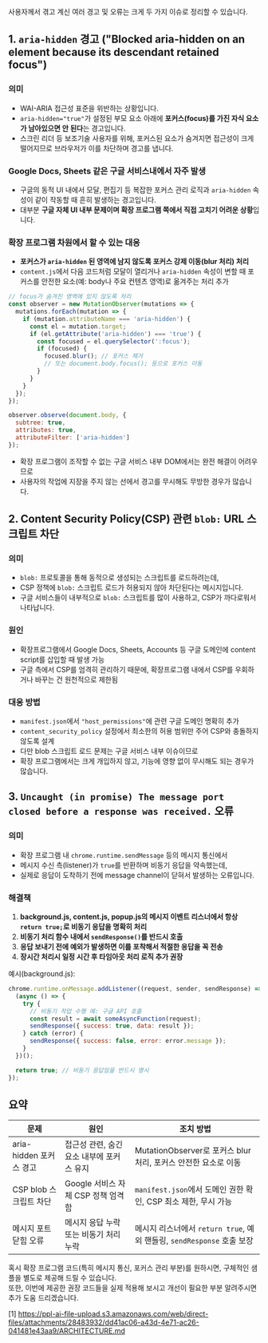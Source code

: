 사용자께서 겪고 계신 여러 경고 및 오류는 크게 두 가지 이슈로 정리할 수 있습니다.

## 1. `aria-hidden` 경고 ("Blocked aria-hidden on an element because its descendant retained focus")

### 의미
- WAI-ARIA 접근성 표준을 위반하는 상황입니다.
- `aria-hidden="true"`가 설정된 부모 요소 아래에 **포커스(focus)를 가진 자식 요소가 남아있으면 안 된다**는 경고입니다.
- 스크린 리더 등 보조기술 사용자를 위해, 포커스된 요소가 숨겨지면 접근성이 크게 떨어지므로 브라우저가 이를 차단하며 경고를 냅니다.

### Google Docs, Sheets 같은 구글 서비스내에서 자주 발생
- 구글의 동적 UI 내에서 모달, 편집기 등 복잡한 포커스 관리 로직과 `aria-hidden` 속성이 같이 작동할 때 흔히 발생하는 경고입니다.
- 대부분 **구글 자체 UI 내부 문제이며 확장 프로그램 쪽에서 직접 고치기 어려운 상황**입니다.

### 확장 프로그램 차원에서 할 수 있는 대응
- **포커스가 `aria-hidden` 된 영역에 남지 않도록 포커스 강제 이동(blur 처리) 처리**
- `content.js`에서 다음 코드처럼 모달이 열리거나 `aria-hidden` 속성이 변할 때 포커스를 안전한 요소(예: body나 주요 컨텐츠 영역)로 옮겨주는 처리 추가

```javascript
// focus가 숨겨진 영역에 있지 않도록 처리
const observer = new MutationObserver(mutations => {
  mutations.forEach(mutation => {
    if (mutation.attributeName === 'aria-hidden') {
      const el = mutation.target;
      if (el.getAttribute('aria-hidden') === 'true') {
        const focused = el.querySelector(':focus');
        if (focused) {
          focused.blur(); // 포커스 제거
          // 또는 document.body.focus(); 등으로 포커스 이동
        }
      }
    }
  });
});

observer.observe(document.body, {
  subtree: true,
  attributes: true,
  attributeFilter: ['aria-hidden']
});
```

- 확장 프로그램이 조작할 수 없는 구글 서비스 내부 DOM에서는 완전 해결이 어려우므로
- 사용자의 작업에 지장을 주지 않는 선에서 경고를 무시해도 무방한 경우가 많습니다.

## 2. Content Security Policy(CSP) 관련 `blob:` URL 스크립트 차단

### 의미
- `blob:` 프로토콜을 통해 동적으로 생성되는 스크립트를 로드하려는데,
- CSP 정책에 `blob:` 스크립트 로드가 허용되지 않아 차단된다는 메시지입니다.
- 구글 서비스들이 내부적으로 `blob:` 스크립트를 많이 사용하고, CSP가 까다로워서 나타납니다.

### 원인
- 확장프로그램에서 Google Docs, Sheets, Accounts 등 구글 도메인에 content script를 삽입할 때 발생 가능
- 구글 측에서 CSP를 엄격히 관리하기 때문에, 확장프로그램 내에서 CSP를 우회하거나 바꾸는 건 원천적으로 제한됨

### 대응 방법
- `manifest.json`에서 `"host_permissions"`에 관련 구글 도메인 명확히 추가
- `content_security_policy` 설정에서 최소한의 허용 범위만 주어 CSP와 충돌하지 않도록 설계
- 다만 blob 스크립트 로드 문제는 구글 서비스 내부 이슈이므로
- 확장 프로그램에서는 크게 개입하지 않고, 기능에 영향 없이 무시해도 되는 경우가 많습니다.

## 3. `Uncaught (in promise) The message port closed before a response was received.` 오류

### 의미
- 확장 프로그램 내 `chrome.runtime.sendMessage` 등의 메시지 통신에서
- 메시지 수신 측(listener)가 `true`를 반환하며 비동기 응답을 약속했는데,
- 실제로 응답이 도착하기 전에 message channel이 닫혀서 발생하는 오류입니다.

### 해결책
1. **background.js, content.js, popup.js의 메시지 이벤트 리스너에서 항상 `return true;`로 비동기 응답을 명확히 처리**
2. **비동기 처리 함수 내에서 `sendResponse()`를 반드시 호출**
3. **응답 보내기 전에 예외가 발생하면 이를 포착해서 적절한 응답을 꼭 전송**
4. **장시간 처리시 일정 시간 후 타임아웃 처리 로직 추가 권장**

예시(background.js):

```javascript
chrome.runtime.onMessage.addListener((request, sender, sendResponse) => {
  (async () => {
    try {
      // 비동기 작업 수행 예: 구글 API 호출
      const result = await someAsyncFunction(request);
      sendResponse({ success: true, data: result });
    } catch (error) {
      sendResponse({ success: false, error: error.message });
    }
  })();

  return true; // 비동기 응답임을 반드시 명시
});
```

## 요약

| 문제                                  | 원인                                         | 조치 방법                                                         |
|-------------------------------------|--------------------------------------------|-----------------------------------------------------------------|
| aria-hidden 포커스 경고              | 접근성 관련, 숨긴 요소 내부에 포커스 유지          | MutationObserver로 포커스 blur 처리, 포커스 안전한 요소로 이동                                |
| CSP blob 스크립트 차단              | Google 서비스 자체 CSP 정책 엄격함               | `manifest.json`에서 도메인 권한 확인, CSP 최소 제한, 무시 가능                                  |
| 메시지 포트 닫힘 오류               | 메시지 응답 누락 또는 비동기 처리 누락          | 메시지 리스너에서 `return true`, 예외 핸들링, `sendResponse` 호출 보장                        |

혹시 확장 프로그램 코드(특히 메시지 통신, 포커스 관리 부분)를 원하시면, 구체적인 샘플을 별도로 제공해 드릴 수 있습니다.  
또한, 이번에 제공한 권장 코드들을 실제 적용해 보시고 개선이 필요한 부분 알려주시면 추가 도움 드리겠습니다.

[1] https://ppl-ai-file-upload.s3.amazonaws.com/web/direct-files/attachments/28483932/dd41ac06-a43d-4e71-ac26-041481e43aa9/ARCHITECTURE.md